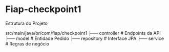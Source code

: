 # Fiap-checkpoint1

Estrutura do Projeto

src/main/java/br/com/fiap/checkpoint1
├── controller     # Endpoints da API
├── model          # Entidade Pedido
├── repository     # Interface JPA
├── service        # Regras de negócio


